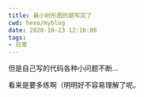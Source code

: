 ```yaml
---
title: 最小树形图的题写完了
cwd: hexo/myblog
date: 2020-10-23 12:16:00
tags:
- 日常
---
```


但是自己写的代码各种小问题不断...

看来是要多练啊（明明好不容易理解了呢。

